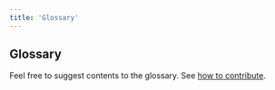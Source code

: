 ```yaml
---
title: 'Glossary'
---
```


## Glossary

Feel free to suggest contents to the glossary.
See [how to contribute](https://github.com/cms-opendata-workshop/workshopqcd-2024-lesson-docker/blob/main/CONTRIBUTING.md). 

